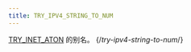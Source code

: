```yaml
---
title: TRY_IPV4_STRING_TO_NUM
---
```


[TRY_INET_ATON](try-inet-aton.md) 的别名。
{/*try-ipv4-string-to-num*/}